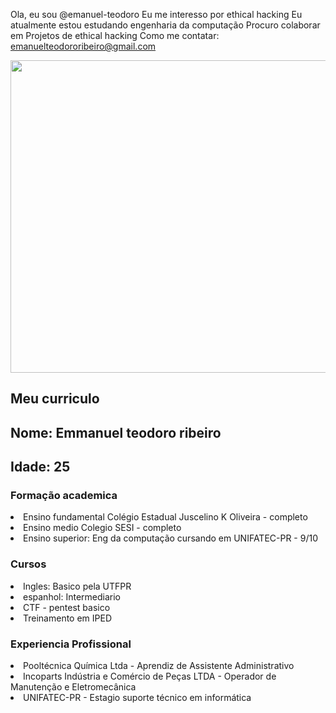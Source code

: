 Ola, eu sou @emanuel-teodoro
Eu me interesso por ethical hacking
Eu atualmente estou estudando engenharia da computação
Procuro colaborar em Projetos de ethical hacking
Como me contatar: emanuelteodororibeiro@gmail.com

<!---
emanuel-teodoro/emanuel-teodoro is a ✨ special ✨ repository because its `README.md` (this file) appears on your GitHub profile.
You can click the Preview link to take a look at your changes.
--->


<img src="https://orig00.deviantart.net/51a3/f/2016/306/0/9/hackerman_by_shiiftyshift-dan31sc.png" height = 500 width = 700>

<h2>Meu curriculo</h2>
<h2>Nome: Emmanuel teodoro ribeiro</h2>
<h2>Idade: 25</h2>

<h3>Formação academica</h3>
<li>Ensino fundamental Colégio Estadual Juscelino K Oliveira - completo</li>
<li>Ensino medio Colegio SESI - completo</li>
<li>Ensino superior: Eng da computação cursando em UNIFATEC-PR - 9/10</li>

<h3>Cursos</h3>
<li>Ingles: Basico pela UTFPR</li>
<li>espanhol: Intermediario</li>
<li>CTF - pentest basico</li>
<li>Treinamento em IPED</li>

<h3>Experiencia Profissional</h3>
<li>Pooltécnica Química Ltda - Aprendiz de Assistente Administrativo</li>
<li>Incoparts Indústria e Comércio de Peças LTDA - Operador de Manutenção e Eletromecânica</li>
<li> UNIFATEC-PR - Estagio suporte técnico em informática</li>
